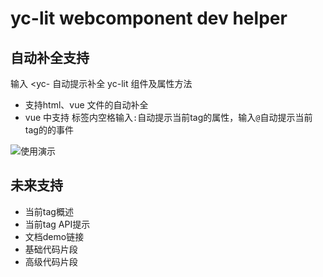 # yc-lit webcomponent dev helper

## 自动补全支持
输入 <yc- 自动提示补全 yc-lit 组件及属性方法
- 支持html、vue 文件的自动补全
- vue 中支持 标签内空格输入`:`自动提示当前tag的属性，输入`@`自动提示当前tag的的事件


![使用演示](./assets/preview.gif)

## 未来支持
- 当前tag概述
- 当前tag API提示
- 文档demo链接
- 基础代码片段
- 高级代码片段